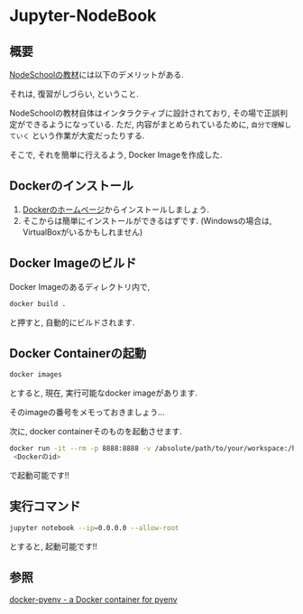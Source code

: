 # Jupyter-NodeBook
## 概要
[NodeSchoolの教材](https://nodeschool.io/ja/)には以下のデメリットがある.

それは, 復習がしづらい, ということ.

NodeSchoolの教材自体はインタラクティブに設計されており, その場で正誤判定ができるようになっている. ただ, 内容がまとめられているために,
`自分で理解していく`
という作業が大変だったりする.

そこで, それを簡単に行えるよう, Docker Imageを作成した.

## Dockerのインストール

1. [Dockerのホームページ](https://docs.docker.com/engine/installation/)からインストールしましょう.
2. そこからは簡単にインストールができるはずです. (Windowsの場合は, VirtualBoxがいるかもしれません)

## Docker Imageのビルド
Docker Imageのあるディレクトリ内で,
```bash
docker build .
```
と押すと, 自動的にビルドされます.

## Docker Containerの起動
```bash
docker images
```
とすると, 現在, 実行可能なdocker imageがあります.

そのimageの番号をメモっておきましょう...

次に, docker containerそのものを起動させます.
```bash
docker run -it --rm -p 8888:8888 -v /absolute/path/to/your/workspace:/home/nodeschool
 <Dockerのid>
```
で起動可能です!!

## 実行コマンド

```bash
jupyter notebook --ip=0.0.0.0 --allow-root
```
とすると, 起動可能です!!

## 参照
[docker-pyenv - a Docker container for pyenv](https://github.com/mcandre/docker-pyenv)
